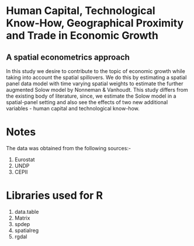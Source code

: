 # Human Capital, Technological Know-How, Geographical Proximity and Trade in Economic Growth
## A spatial econometrics approach

In this study we desire to contribute to the topic of economic growth while taking into account the spatial spillovers. We do this by estimating a spatial panel data model with time varying spatial weights to estimate the further augmented Solow model by Nonneman & Vanhoudt. This study differs from the existing body of literature, since, we estimate the Solow model in a spatial-panel setting and also see the effects of two new additional variables - human capital and technological know-how.

# Notes

The data was obtained from the following sources:-

1. Eurostat
2. UNDP
3. CEPII

# Libraries used for R
1. data.table
2. Matrix
3. spdep
4. spatialreg
5. rgdal
